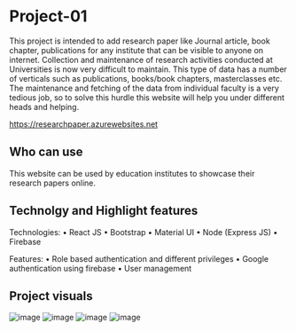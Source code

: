 # Project-01

This project is intended to add research paper like Journal article, book chapter, publications for any institute that can be visible to anyone on internet.
Collection and maintenance of research activities conducted at Universities is now very difficult to maintain. This type of data has a number of verticals such as publications, books/book chapters, masterclasses etc. The maintenance and fetching of the data from individual faculty is a very tedious job, so to solve this hurdle this website will help you under different heads and helping.

https://researchpaper.azurewebsites.net

## Who can use

This website can be used by education institutes to showcase their research papers online.

## Technolgy and Highlight features

Technologies:
  •	React JS
  •	Bootstrap
  •	Material UI
  •	Node (Express JS)
  •	Firebase
 
Features:
  •	Role based authentication and different privileges
  •	Google authentication using firebase
  • User management

## Project visuals

![image](https://user-images.githubusercontent.com/113757574/213255947-33964789-d482-4fa4-b557-453fd6146699.png)
![image](https://user-images.githubusercontent.com/113757574/213256043-8f00c4d0-1ea1-4496-8472-9826b16cde31.png)
![image](https://user-images.githubusercontent.com/113757574/213256270-94138e70-44a0-4fd3-b881-4b3a4d42b1b2.png)
![image](https://user-images.githubusercontent.com/113757574/213256402-44c46402-84ca-4a23-ba90-55b785dc92d1.png)
